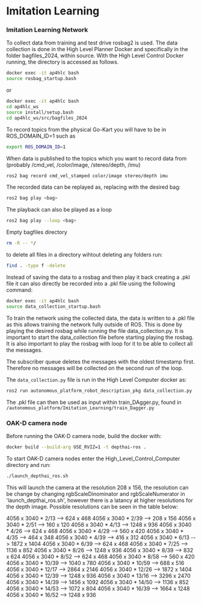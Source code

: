 # Imitation Learning

### Imitation Learning Network

To collect data from training and test drive rosbag2 is used. The data collection is done in the High Level Planner Docker and specifically in the folder bagfiles_2024, within source. With the High Level Control Docker running, the directory is accessed as follows.

```bash
docker exec -it ap4hlc bash
source rosbag_startup.bash
```

or

```bash
docker exec -it ap4hlc bash
cd ap4hlc_ws
source install/setup.bash
cd ap4hlc_ws/src/bagfiles_2024
```

To record topics from the physical Go-Kart you will have to be in ROS_DOMAIN_ID=1 such as

```bash
export ROS_DOMAIN_ID=1
```

When data is published to the topics which you want to record data from (probably /cmd_vel, /color/image, /stereo/depth, /imu)

```bash
ros2 bag record cmd_vel_stamped color/image stereo/depth imu
```

The recorded data can be replayed as, replacing <bag> with the desired bag:

```bash
ros2 bag play <bag>
```

The playback can also be played as a loop

```bash
ros2 bag play --loop <bag>
```

Empty bagfiles directory

```bash
rm -R -- */
```

to delete all files in a directory wihtout deleting any folders run:

```bash
find . -type f -delete
```

Instead of saving the data to a rosbag and then play it back creating a .pkl file it can also directly be recorded into a .pkl file using the following command:

```bash
docker exec -it ap4hlc bash
source data_collection_startup.bash
```

To train the network using the collected data, the data is written to a .pkl file as this allows training the network fully outside of ROS. This is done by playing the desired rosbag while running the file data_collection.py. It is important to start the data_collection file before starting playing the rosbag. It is also important to play the rosbag with loop for it to be able to collect all the messages.

The subscriber queue deletes the messages with the oldest timestamp first. Therefore no messages will be collected on the second run of the loop.

The `data_collection.py` file is run in the High Level Computer docker as:

```bash
ros2 run autonomous_platform_robot_description_pkg data_collection.py 
```

The .pkl file can then be used as input within train_DAgger.py, found in `/autonomous_platform/Imitation_Learning/train_Dagger.py`

### OAK-D camera node

Before running the OAK-D camera node, build the docker with:

```bash
docker build --build-arg USE_RVIZ=1 -t depthai-ros .
```

To start OAK-D camera nodes enter the High_Level_Control_Computer directory and run:

```bash
./launch_depthai_ros.sh
```

This will launch the camera at the resolution 208 x  156, the resolution can be change by changing rgbScaleDinominator and rgbScaleNumerator in 'launch_depthai_ros.sh', however there is a latancy at higher resolutions for the depth image. Possible resolutions can be seen in the table below:

4056 x 3040 *  2/13 -->  624 x  468
4056 x 3040 *  2/39 -->  208 x  156
4056 x 3040 *  2/51 -->  160 x  120
4056 x 3040 *  4/13 --> 1248 x  936
4056 x 3040 *  4/26 -->  624 x  468
4056 x 3040 *  4/29 -->  560 x  420
4056 x 3040 *  4/35 -->  464 x  348
4056 x 3040 *  4/39 -->  416 x  312
4056 x 3040 *  6/13 --> 1872 x 1404
4056 x 3040 *  6/39 -->  624 x  468
4056 x 3040 *  7/25 --> 1136 x  852
4056 x 3040 *  8/26 --> 1248 x  936
4056 x 3040 *  8/39 -->  832 x  624
4056 x 3040 *  8/52 -->  624 x  468
4056 x 3040 *  8/58 -->  560 x  420
4056 x 3040 * 10/39 --> 1040 x  780
4056 x 3040 * 10/59 -->  688 x  516
4056 x 3040 * 12/17 --> 2864 x 2146
4056 x 3040 * 12/26 --> 1872 x 1404
4056 x 3040 * 12/39 --> 1248 x  936
4056 x 3040 * 13/16 --> 3296 x 2470
4056 x 3040 * 14/39 --> 1456 x 1092
4056 x 3040 * 14/50 --> 1136 x  852
4056 x 3040 * 14/53 --> 1072 x  804
4056 x 3040 * 16/39 --> 1664 x 1248
4056 x 3040 * 16/52 --> 1248 x  936
